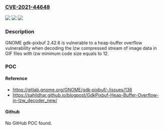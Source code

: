 ### [CVE-2021-44648](https://cve.mitre.org/cgi-bin/cvename.cgi?name=CVE-2021-44648)
![](https://img.shields.io/static/v1?label=Product&message=n%2Fa&color=blue)
![](https://img.shields.io/static/v1?label=Version&message=n%2Fa&color=blue)
![](https://img.shields.io/static/v1?label=Vulnerability&message=n%2Fa&color=brighgreen)

### Description

GNOME gdk-pixbuf 2.42.6 is vulnerable to a heap-buffer overflow vulnerability when decoding the lzw compressed stream of image data in GIF files with lzw minimum code size equals to 12.

### POC

#### Reference
- https://gitlab.gnome.org/GNOME/gdk-pixbuf/-/issues/136
- https://sahildhar.github.io/blogpost/GdkPixbuf-Heap-Buffer-Overflow-in-lzw_decoder_new/

#### Github
No GitHub POC found.


